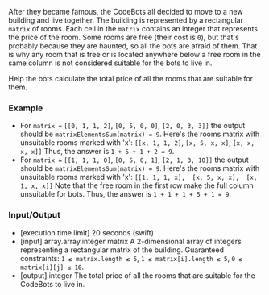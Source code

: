 After they became famous, the CodeBots all decided to move to a new building and live together. The building is represented by a rectangular `matrix` of rooms. Each cell in the `matrix` contains an integer that represents the price of the room. Some rooms are free (their cost is `0`), but that's probably because they are haunted, so all the bots are afraid of them. That is why any room that is free or is located anywhere below a free room in the same column is not considered suitable for the bots to live in.

Help the bots calculate the total price of all the rooms that are suitable for them.
### Example

* For `matrix =`
`[[0, 1, 1, 2]`, 
`[0, 5, 0, 0]`, 
`[2, 0, 3, 3]]`
the output should be `matrixElementsSum(matrix) = 9`.
Here's the rooms matrix with unsuitable rooms marked with 'x':
`[[x, 1, 1, 2]`, 
`[x, 5, x, x]`, 
`[x, x, x, x]]`
Thus, the answer is `1 + 5 + 1 + 2 = 9`.
* For `matrix =`
`[[1, 1, 1, 0]`, 
`[0, 5, 0, 1]`, 
`[2, 1, 3, 10]]`
the output should be `matrixElementsSum(matrix) = 9`.
Here's the rooms matrix with unsuitable rooms marked with 'x':
`[[1, 1, 1, x], 
[x, 5, x, x], 
[x, 1, x, x]]`
Note that the free room in the first row make the full column unsuitable for bots.
Thus, the answer is `1 + 1 + 1 + 5 + 1 = 9`.

### Input/Output

* [execution time limit] 20 seconds (swift)
* [input] array.array.integer matrix
A 2-dimensional array of integers representing a rectangular matrix of the building.
Guaranteed constraints:
`1 ≤ matrix.length ≤ 5`,
`1 ≤ matrix[i].length ≤ 5`,
`0 ≤ matrix[i][j] ≤ 10`.
* [output] integer
The total price of all the rooms that are suitable for the CodeBots to live in.
